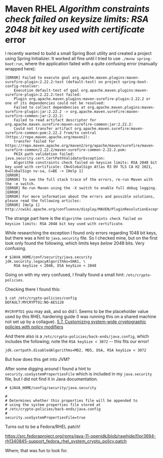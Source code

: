 # Maven RHEL <em>Algorithm constraints check failed on keysize limits: RSA 2048 bit key used with certificate</em> error

I recently wanted to build a small Spring Boot utility and created a project using Spring Initializer. It worked all fine until I tried to use `./mvnw spring-boot:run`,
where the application failed with a quite confusing error (manually wrapped here):

```
[ERROR] Failed to execute goal org.apache.maven.plugins:maven-surefire-plugin:2.22.2:test (default-test) on project spring-boot-config-resolver: 
    Execution default-test of goal org.apache.maven.plugins:maven-surefire-plugin:2.22.2:test failed:
    Plugin org.apache.maven.plugins:maven-surefire-plugin:2.22.2 or one of its dependencies could not be resolved:
    Failed to collect dependencies at org.apache.maven.plugins:maven-surefire-plugin:jar:2.22.2 -> org.apache.maven.surefire:maven-surefire-common:jar:2.22.2:
    Failed to read artifact descriptor for org.apache.maven.surefire:maven-surefire-common:jar:2.22.2:
    Could not transfer artifact org.apache.maven.surefire:maven-surefire-common:pom:2.22.2 from/to central (https://repo.maven.apache.org/maven2):
    transfer failed for https://repo.maven.apache.org/maven2/org/apache/maven/surefire/maven-surefire-common/2.22.2/maven-surefire-common-2.22.2.pom:
    PKIX path validation failed: java.security.cert.CertPathValidatorException:
    Algorithm constraints check failed on keysize limits: RSA 2048 bit key used with certificate: CN=GlobalSign Atlas R3 DV TLS CA H2 2021, O=GlobalSign nv-sa, C=BE -> [Help 1]
[ERROR]
[ERROR] To see the full stack trace of the errors, re-run Maven with the -e switch.
[ERROR] Re-run Maven using the -X switch to enable full debug logging.
[ERROR]
[ERROR] For more information about the errors and possible solutions, please read the following articles:
[ERROR] [Help 1] http://cwiki.apache.org/confluence/display/MAVEN/PluginResolutionException
```

The strange part here is the `Algorithm constraints check failed on keysize limits: RSA 2048 bit key used with certificate`.

While researching the exception I found only errors regarding 1048 bit keys, but there was a hint to `java.security` file.
So I checked mine, but on the first look only found the following, which limits keys *below* 2048 bits. Very confusing.

```
# $JAVA_HOME/conf/security/java.security
jdk.security.legacyAlgorithms=SHA1, \
    RSA keySize < 2048, DSA keySize < 2048
```

Going on with my very confused, I finally found a small hint: `/etc/crypto-policies`.

Checking there I found this:

```
$ cat /etc/crypto-policies/config
DEFAULT:MYCRYPTO1:NO-AES128
```

`MYCRYPTO1` you may ask, and so did I. Seems to be the placeholder value used by this RHEL hardening guide (I was running this on a shared machine not set up by a collague).
[5.7. Customizing system-wide cryptographic policies with policy modifiers](https://access.redhat.com/documentation/en-us/red_hat_enterprise_linux/8/html-single/security_hardening/index#customizing-system-wide-cryptographic-policies-with-policy-modifiers_using-the-system-wide-cryptographic-policies)

And there also is a `/etc/crypto-policies/back-ends/java.config`, which includes the following; note the `RSA keySize < 3072` -- this fits our error!

```
jdk.certpath.disabledAlgorithms=MD2, MD5, DSA, RSA keySize < 3072
```

But how does this get into JVM?

After some digging around I found a hint to `security.useSystemPropertiesFile` which is included in my `java.security` file, but I did not find it in Java documentation.

```
# $JAVA_HOME/config/security/java.security

#
# Determines whether this properties file will be appended to
# using the system properties file stored at
# /etc/crypto-policies/back-ends/java.config
#
security.useSystemPropertiesFile=true
```

Turns out to be a Fedora/RHEL patch!

https://src.fedoraproject.org/rpms/java-11-openjdk/blob/rawhide/f/pr3694-rh1340845-support_fedora_rhel_system_crypto_policy.patch

Whem; that was fun to look for.

